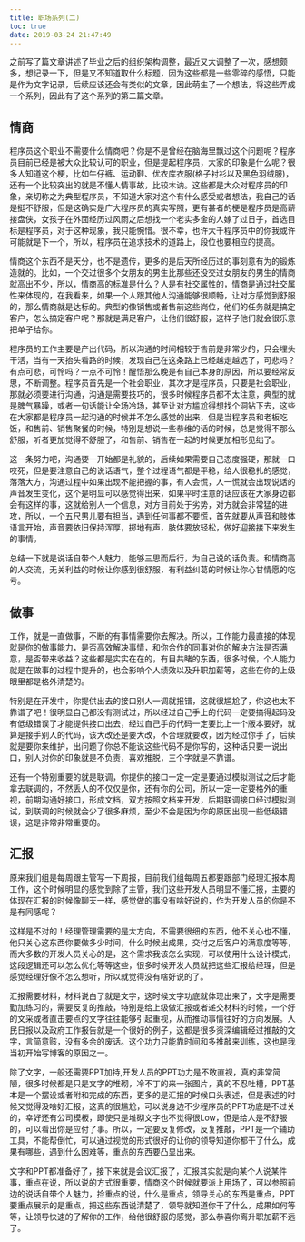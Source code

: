 ```yaml
---
title: 职场系列(二)
toc: true
date: 2019-03-24 21:47:49
---
```


之前写了篇文章讲述了毕业之后的组织架构调整，最近又大调整了一次，感想颇多，想记录一下，但是又不知道取什么标题，因为这些都是一些零碎的感悟，只能是作为文字记录，后续应该还会有类似的文章，因此萌生了一个想法，将这些弄成一个系列，因此有了这个系列的第二篇文章。
<!--more-->

## 情商

程序员这个职业不需要什么情商吧？你是不是曾经在脑海里飘过这个问题呢？程序员目前已经是被大众比较认可的职业，但是提起程序员，大家的印象是什么呢？很多人知道这个梗，比如牛仔裤、运动鞋、优衣库衣服(格子衬衫以及黑色羽绒服)，还有一个比较突出的就是不懂人情事故，比较木讷。这些都是大众对程序员的印象，亲切称之为典型程序员，不知道大家对这个有什么感受或者想法，我自己的话是挺不舒服，但是这确实是广大程序员的真实写照，更有甚者的梗是程序员是高薪接盘侠，女孩子在外面经历过风雨之后想找一个老实多金的人嫁了过日子，首选目标是程序员，对于这种现象，我只能惋惜。很不幸，也许大千程序员中的你我或许可能就是下一个，所以，程序员在追求技术的道路上，段位也要相应的提高。

情商这个东西不是天分，也不是遗传，更多的是后天所经历过的事刻意有为的锻炼造就的。比如，一个交过很多个女朋友的男生比那些还没交过女朋友的男生的情商就高出不少，所以，情商高的标准是什么？人是有社交属性的，情商是通过社交属性来体现的，在我看来，如果一个人跟其他人沟通能够很顺畅，让对方感觉到舒服的，那么情商就是达标的。典型的像销售或者售前这些岗位，他们的任务就是搞定客户，怎么搞定客户呢？那就是满足客户，让他们很舒服，这样子他们就会很乐意把单子给你。

程序员的工作主要是产出代码，所以沟通的时间相较于售前是非常少的，只会埋头干活，当有一天抬头看路的时候，发现自己在这条路上已经越走越远了，可悲吗？有点可悲，可怜吗？一点不可怜！醒悟那么晚是有自己本身的原因，所以要经常反思，不断调整。程序员首先是一个社会职业，其次才是程序员，只要是社会职业，那就必须要进行沟通，沟通是需要技巧的，很多时候程序员都不太注意，典型的就是脾气暴躁，或者一句话能让全场冷场，甚至让对方尴尬得想找个洞钻下去，这些在大家都是程序员一起沟通的时候并不怎么感觉的出来，但是当程序员和老板吃饭，和售前、销售聚餐的时候，特别是想说一些恭维的话的时候，总是觉得不那么舒服，听者更加觉得不舒服了，和售前、销售在一起的时候更加相形见绌了。

这一条努力吧，沟通要一开始都是礼貌的，后续如果需要自己态度强硬，那就一口咬死，但是要注意自己的说话语气，整个过程语气都是平稳，给人很稳扎的感觉，落落大方，沟通过程中如果出现不能把握的事，有人会慌，人一慌就会出现说话的声音发生变化，这个是明显可以感觉得出来，如果平时注意的话应该在大家身边都会有这样的事，这就给别人一个信息，对方目前处于劣势，对方就会非常猛的进攻，所以，一个五尺男儿要有担当，遇到任何事都不要慌，首先就要从声音和肢体语言开始，声音要依旧保持浑厚，掷地有声，肢体要放轻松，做好迎接接下来发生的事情。

总结一下就是说话自带个人魅力，能够三思而后行，为自己说的话负责。和情商高的人交流，无关利益的时候让你感到很舒服，有利益纠葛的时候让你心甘情愿的吃亏。

## 做事

工作，就是一直做事，不断的有事情需要你去解决。所以，工作能力最直接的体现就是你的做事能力，是否高效解决事情，和你合作的同事对你的解决方法是否满意，是否带来收益？这些都是实实在在的，有目共睹的东西，很多时候，个人能力就是在做事的过程中提升的，也会影响个人绩效以及升职加薪等，这些在你的上级眼里都是格外清楚的。

特别是在开发中，你提供出去的接口别人一调就报错，这就很尴尬了，你这也太不靠谱了吧！很明显自己都没有测试过，所以经过自己手上的代码一定要搞得起码没有低级错误了才能提供接口出去，经过自己手的代码一定要比上一个版本要好，就算是接手别人的代码，该大改还是要大改，不合理就要改，因为经过你手了，后续就是要你来维护，出问题了你总不能说这些代码不是你写的，这种话只要一说出口，别人对你的印象就是不负责，喜欢推脱，三个字就是不靠谱。

还有一个特别重要的就是联调，你提供的接口一定一定是要通过模拟测试之后才能拿去联调的，不然丢人的不仅仅是你，还有你的公司，所以一定一定要格外的重视，前期沟通好接口，形成文档，双方按照文档来开发，后期联调接口经过模拟测试，到联调的时候就会少了很多麻烦，至少不会是因为你的原因出现一些低级错误，这是非常非常重要的。


## 汇报

原来我们组是每周跟主管写一下周报，目前我们组每周五都要跟部门经理汇报本周工作，这个时候明显的感觉到除了主管，我们这些开发人员明显不懂汇报，主要的体现在汇报的时候像聊天一样，感觉做的事没有啥好说的，作为开发人员的你是不是有同感呢？

这样是不对的！经理管理需要的是大方向，不需要很细的东西，他不关心也不懂，他只关心这东西你要做多少时间，什么时候出成果，交付之后客户的满意度等等，而大多数的开发人员关心的是，这个需求我该怎么实现，可以使用什么设计模式，这段逻辑还可以怎么优化等等这些，很多时候开发人员就把这些汇报给经理，但是感觉经理好像不怎么想听，所以就觉得没有啥好说的了。

汇报需要材料，材料说白了就是文字，这时候文字功底就体现出来了，文字是需要勤加练习的，需要反复的推敲，特别是给上级做汇报或者递交材料的时候，一个好的文采或者直击要点的文字往往能够引起重视，从而推动事情往好的方向发展。人民日报以及政府工作报告就是一个很好的例子，这都是很多资深编辑经过推敲的文字，言简意赅，没有多余的废话。这个功力只能靠时间和多推敲来训练，这也是我当初开始写博客的原因之一。

除了文字，一般还需要PPT加持,开发人员的PPT功力是不敢直视，真的非常简陋，很多时候都是只是文字的堆砌，冷不丁的来一张图片，真的不忍吐槽，PPT基本是一个摆设或者附和完成的东西，更多的是汇报的时候口头表述，但是表述的时候又觉得没啥好汇报，这真的很尴尬，可以说身边不少程序员的PPT功底是不过关的，幸好还有公司模板，即使只是堆砌文字也不觉得很Low，但是给人是不舒服的，可以看出你是应付了事。所以，一定要反复修改，反复推敲，PPT是一个辅助工具，不能帮倒忙，可以通过视觉的形式很好的让你的领导知道你都干了什么，成果有哪些，遇到什么困难等，重点的东西要凸显出来。

文字和PPT都准备好了，接下来就是会议汇报了，汇报其实就是向某个人说某件事，重点在说，所以说的方式很重要，情商这个时候就要派上用场了，可以参照前边的说话自带个人魅力，捡重点的说，什么是重点，领导关心的东西是重点，PPT要重点展示的是重点，把这些东西说清楚了，领导就知道你干了什么，成果如何等等，让领导快速的了解你的工作，给他很舒服的感觉，那么恭喜你离升职加薪不远了。





